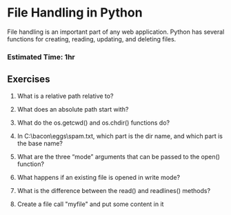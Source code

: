 # File Handling in Python
File handling is an important part of any web application.
Python has several functions for creating, reading, updating, and deleting files.

### Estimated Time: 1hr

## Exercises
1. What is a relative path relative to?

2. What does an absolute path start with?

3. What do the os.getcwd() and os.chdir() functions do?

4. In C:\bacon\eggs\spam.txt, which part is the dir name, and which part is the base name?

5. What are the three “mode” arguments that can be passed to the open() function?

6. What happens if an existing file is opened in write mode?

7. What is the difference between the read() and readlines() methods?
8. Create a file call "myfile" and put some content in it
